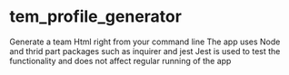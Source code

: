# tem_profile_generator
Generate a team Html right from your command line
The app uses Node and thrid part packages such as inquirer and jest
Jest is used to test the functionality and does not affect regular running of the app
